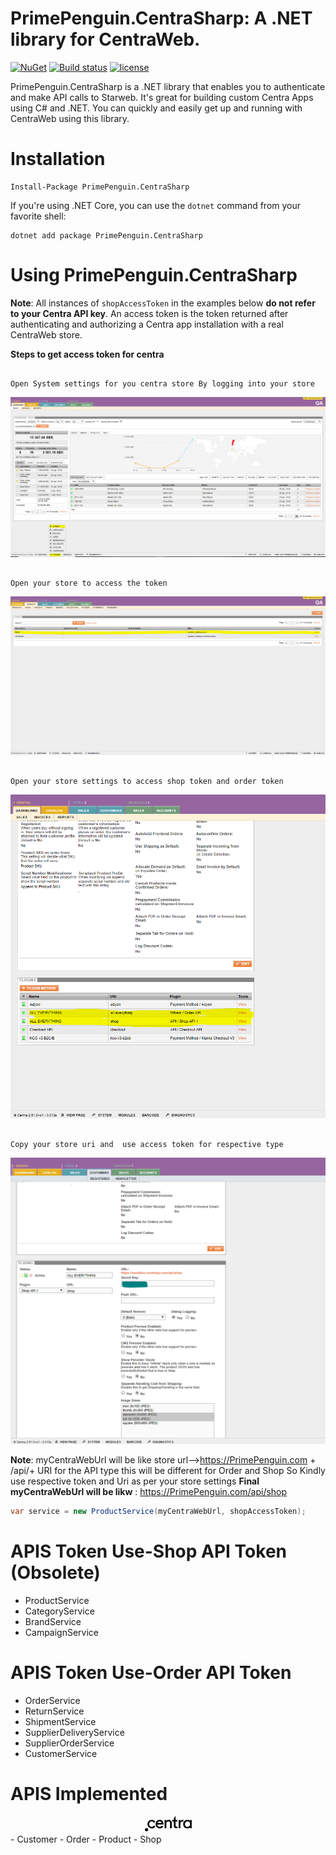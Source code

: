 #  PrimePenguin.CentraSharp: A .NET library for CentraWeb.

[![NuGet](https://img.shields.io/nuget/v/PrimePenguin.CentraSharp.svg?maxAge=3600)](https://www.nuget.org/packages/PrimePenguin.CentraSharp/)
[![Build status](https://ci.appveyor.com/api/projects/status/xcepplviqd92aepp/branch/master?svg=true)](https://ci.appveyor.com/project/souravthakur1992/primepenguin-centrasharp/branch/master)
[![license](https://img.shields.io/github/license/mashape/apistatus.svg?maxAge=3600)](https://raw.githubusercontent.com/PrimePenguin/PrimePenguin.CentraSharp/master/LICENSE)

PrimePenguin.CentraSharp is a .NET library that enables you to authenticate and make API calls to Starweb. It's great for 
building custom Centra Apps using C# and .NET. You can quickly and easily get up and running with CentraWeb
using this library.

# Installation

```
Install-Package PrimePenguin.CentraSharp
```

If you're using .NET Core, you can use the `dotnet` command from your favorite shell:

```
dotnet add package PrimePenguin.CentraSharp
```

# Using PrimePenguin.CentraSharp

**Note**: All instances of `shopAccessToken` in the examples below **do not refer to your Centra API key**.
An access token is the token returned after authenticating and authorizing a Centra app installation with a
real CentraWeb store.

**Steps to get access token for centra**
```

Open System settings for you centra store By logging into your store

```
<div align="center">
  <img href="#" src="https://raw.githubusercontent.com/PrimePenguin/PrimePenguin.CentraSharp/master/SystemSettings.PNG?s=50&v=4">
</div>

```

Open your store to access the token

```
<div align="center">
  <img href="#" src="https://raw.githubusercontent.com/PrimePenguin/PrimePenguin.CentraSharp/master/OpenStore.PNG">
</div>

```

Open your store settings to access shop token and order token

```
<div align="center">
  <img href="#" src="https://raw.githubusercontent.com/PrimePenguin/PrimePenguin.CentraSharp/master/StoreSettings.PNG">
</div>

```

Copy your store uri and  use access token for respective type

```
<div align="center">
  <img href="#" src="https://raw.githubusercontent.com/PrimePenguin/PrimePenguin.CentraSharp/master/Copysecret.PNG">
</div>

**Note**: myCentraWebUrl will be like store url-->https://PrimePenguin.com + /api/+ URI for the API type this will be different for
 Order and Shop So Kindly use respective token and Uri as per your store settings
**Final myCentraWebUrl will be likw** : https://PrimePenguin.com/api/shop

```cs
var service = new ProductService(myCentraWebUrl, shopAccessToken);
```
# APIS Token Use-Shop API Token (Obsolete)
- ProductService
- CategoryService
- BrandService
- CampaignService

# APIS Token Use-Order API Token
- OrderService
- ReturnService
- ShipmentService
- SupplierDeliveryService
- SupplierOrderService
- CustomerService

# APIS Implemented 
<div align="center">
<a  href="https://docs.centra.com/reference/stable/index">
        <svg width="75" height="25" viewBox="0 0 60 20" xmlns="http://www.w3.org/2000/svg"><g fill="#000" fill-rule="evenodd"><ellipse cx="2.119" cy="16.953" rx="2.041" ry="2.041"></ellipse><path d="M8.87 13.404c1.35 0 2.389-.907 2.764-1.805l1.761 1.142c-.907 1.587-2.511 2.704-4.648 2.704-2.843 0-5.433-2.259-5.433-5.555 0-3.28 2.59-5.556 5.433-5.556 2.163 0 3.75 1.143 4.63 2.73l-1.76 1.142c-.358-.907-1.379-1.805-2.748-1.805-2.154 0-3.331 1.587-3.331 3.515 0 1.927 1.177 3.488 3.331 3.488zM15.994 10.456c0 1.588 1.143 2.948 3.061 2.948 1.352 0 2.294-.689 2.625-1.587l1.901.907c-.907 1.587-2.494 2.73-4.648 2.73-2.825 0-5.224-2.26-5.224-5.556 0-3.279 2.259-5.555 5.224-5.555 2.73 0 4.98 2.163 4.98 5.433l-.236.69h-7.683v-.01zm.114-1.98h5.433c-.122-1.177-1.256-2.075-2.608-2.075-1.587 0-2.485.898-2.825 2.076zM25.177 4.57h2.041l.235.898.123.113.122-.113c.453-.689 1.587-1.142 2.494-1.142 2.73 0 4.3 1.805 4.3 4.299v6.576h-2.26V8.642c-.06-1.456-.767-2.258-2.258-2.258-1.334 0-2.45 1.081-2.494 2.398v6.436h-2.26V4.561h-.043v.009zM35.023 4.57h2.058V2.31L38.87.052h.428v4.535h2.293V6.61h-2.293v5.434c0 .689.47 1.133 1.16 1.133l1.351-.235v2.04l-1.256.236c-2.258 0-3.497-1.142-3.497-3.183V6.602h-2.058V4.56h.026v.009zM43.186 4.57h2.04l.236 1.133.122.114.122-.114c.69-.898 1.588-1.351 2.495-1.351.453 0 .689 0 1.133.235V6.61h-1.351c-1.335 0-2.451 1.082-2.495 2.399v6.2H43.23V4.58h-.044v-.01zM59.948 15.227h-2.041l-.235-.907-.123-.122-.122.122c-.689.689-1.805 1.142-2.947 1.142-2.948 0-5.433-2.259-5.433-5.555 0-3.28 2.494-5.555 5.433-5.555 1.133 0 2.258.453 2.947 1.142l.122.114.123-.114.235-.898h2.04v10.63zM54.628 6.4c-2.163 0-3.314 1.587-3.314 3.515 0 1.927 1.16 3.514 3.314 3.514 1.919 0 3.279-1.587 3.279-3.514 0-1.945-1.352-3.515-3.28-3.515z"></path></g></svg>
</a>
</div>
- Customer
- Order
- Product
- Shop
